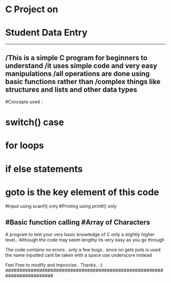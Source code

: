 # C Project on
# Student Data Entry 

------------------------------------------------------------------
/This is a simple C program for beginners to understand
/it uses simple code and very easy manipulations
/all operations are done using basic functions rather than 
/complex things like structures and lists and other data types
------------------------------------------------------------------
#Concepts used :

# switch() case
# for loops
# if else statements
# goto is the key element of this code


#Input using scanf() only
#Printing using printf() only

#Basic function calling
#Array of Characters
-----------------------------------------------------------------------
A program to test your very basic knowledge of C only a slightly
higher level..
Although the code may seem lengthy its very easy as you go through

The code contains no errors ..only a few bugs..
since no gets puts is used the name inputted cant be taken with a space 
use underscore instead


Feel Free to modify and improvise..
Thanks..
 :)
#########################################################################
